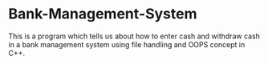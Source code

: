 # Bank-Management-System
This is a program which tells us about how to enter cash and withdraw cash in a bank management system using file handling and OOPS concept in C++.
